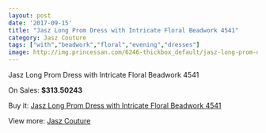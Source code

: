 ```yaml
---
layout: post
date: '2017-09-15'
title: "Jasz Long Prom Dress with Intricate Floral Beadwork 4541"
category: Jasz Couture
tags: ["with","beadwork","floral","evening","dresses"]
image: http://img.princessan.com/6246-thickbox_default/jasz-long-prom-dress-with-intricate-floral-beadwork-4541.jpg
---
```

Jasz Long Prom Dress with Intricate Floral Beadwork 4541

On Sales: **$313.50243**
<a href="https://www.princessan.com/en/jasz-couture/2874-jasz-long-prom-dress-with-intricate-floral-beadwork-4541.html"><amp-img layout="responsive" width="600" height="600" src="//img.princessan.com/6246-thickbox_default/jasz-long-prom-dress-with-intricate-floral-beadwork-4541.jpg" alt="Jasz Long Prom Dress with Intricate Floral Beadwork 4541 0" /></a>
<a href="https://www.princessan.com/en/jasz-couture/2874-jasz-long-prom-dress-with-intricate-floral-beadwork-4541.html"><amp-img layout="responsive" width="600" height="600" src="//img.princessan.com/6249-thickbox_default/jasz-long-prom-dress-with-intricate-floral-beadwork-4541.jpg" alt="Jasz Long Prom Dress with Intricate Floral Beadwork 4541 1" /></a>
<a href="https://www.princessan.com/en/jasz-couture/2874-jasz-long-prom-dress-with-intricate-floral-beadwork-4541.html"><amp-img layout="responsive" width="600" height="600" src="//img.princessan.com/6248-thickbox_default/jasz-long-prom-dress-with-intricate-floral-beadwork-4541.jpg" alt="Jasz Long Prom Dress with Intricate Floral Beadwork 4541 2" /></a>
<a href="https://www.princessan.com/en/jasz-couture/2874-jasz-long-prom-dress-with-intricate-floral-beadwork-4541.html"><amp-img layout="responsive" width="600" height="600" src="//img.princessan.com/6247-thickbox_default/jasz-long-prom-dress-with-intricate-floral-beadwork-4541.jpg" alt="Jasz Long Prom Dress with Intricate Floral Beadwork 4541 3" /></a>

Buy it: [Jasz Long Prom Dress with Intricate Floral Beadwork 4541](https://www.princessan.com/en/jasz-couture/2874-jasz-long-prom-dress-with-intricate-floral-beadwork-4541.html "Jasz Long Prom Dress with Intricate Floral Beadwork 4541")

View more: [Jasz Couture](https://www.princessan.com/en/24-jasz-couture "Jasz Couture")